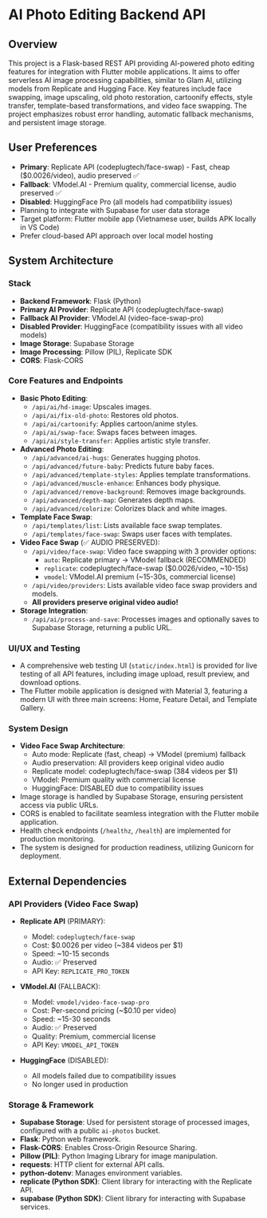 # AI Photo Editing Backend API

## Overview
This project is a Flask-based REST API providing AI-powered photo editing features for integration with Flutter mobile applications. It aims to offer serverless AI image processing capabilities, similar to Glam AI, utilizing models from Replicate and Hugging Face. Key features include face swapping, image upscaling, old photo restoration, cartoonify effects, style transfer, template-based transformations, and video face swapping. The project emphasizes robust error handling, automatic fallback mechanisms, and persistent image storage.

## User Preferences
- **Primary**: Replicate API (codeplugtech/face-swap) - Fast, cheap ($0.0026/video), audio preserved ✅
- **Fallback**: VModel.AI - Premium quality, commercial license, audio preserved ✅
- **Disabled**: HuggingFace Pro (all models had compatibility issues)
- Planning to integrate with Supabase for user data storage
- Target platform: Flutter mobile app (Vietnamese user, builds APK locally in VS Code)
- Prefer cloud-based API approach over local model hosting

## System Architecture

### Stack
- **Backend Framework**: Flask (Python)
- **Primary AI Provider**: Replicate API (codeplugtech/face-swap)
- **Fallback AI Provider**: VModel.AI (video-face-swap-pro)
- **Disabled Provider**: HuggingFace (compatibility issues with all video models)
- **Image Storage**: Supabase Storage
- **Image Processing**: Pillow (PIL), Replicate SDK
- **CORS**: Flask-CORS

### Core Features and Endpoints
- **Basic Photo Editing**:
    - `/api/ai/hd-image`: Upscales images.
    - `/api/ai/fix-old-photo`: Restores old photos.
    - `/api/ai/cartoonify`: Applies cartoon/anime styles.
    - `/api/ai/swap-face`: Swaps faces between images.
    - `/api/ai/style-transfer`: Applies artistic style transfer.
- **Advanced Photo Editing**:
    - `/api/advanced/ai-hugs`: Generates hugging photos.
    - `/api/advanced/future-baby`: Predicts future baby faces.
    - `/api/advanced/template-styles`: Applies template transformations.
    - `/api/advanced/muscle-enhance`: Enhances body physique.
    - `/api/advanced/remove-background`: Removes image backgrounds.
    - `/api/advanced/depth-map`: Generates depth maps.
    - `/api/advanced/colorize`: Colorizes black and white images.
- **Template Face Swap**:
    - `/api/templates/list`: Lists available face swap templates.
    - `/api/templates/face-swap`: Swaps user faces with templates.
- **Video Face Swap** (✅ AUDIO PRESERVED):
    - `/api/video/face-swap`: Video face swapping with 3 provider options:
      - `auto`: Replicate primary → VModel fallback (RECOMMENDED)
      - `replicate`: codeplugtech/face-swap ($0.0026/video, ~10-15s)
      - `vmodel`: VModel.AI premium (~15-30s, commercial license)
    - `/api/video/providers`: Lists available video face swap providers and models.
    - **All providers preserve original video audio!**
- **Storage Integration**:
    - `/api/ai/process-and-save`: Processes images and optionally saves to Supabase Storage, returning a public URL.

### UI/UX and Testing
- A comprehensive web testing UI (`static/index.html`) is provided for live testing of all API features, including image upload, result preview, and download options.
- The Flutter mobile application is designed with Material 3, featuring a modern UI with three main screens: Home, Feature Detail, and Template Gallery.

### System Design
- **Video Face Swap Architecture**:
  - Auto mode: Replicate (fast, cheap) → VModel (premium) fallback
  - Audio preservation: All providers keep original video audio
  - Replicate model: codeplugtech/face-swap (384 videos per $1)
  - VModel: Premium quality with commercial license
  - HuggingFace: DISABLED due to compatibility issues
- Image storage is handled by Supabase Storage, ensuring persistent access via public URLs.
- CORS is enabled to facilitate seamless integration with the Flutter mobile application.
- Health check endpoints (`/healthz`, `/health`) are implemented for production monitoring.
- The system is designed for production readiness, utilizing Gunicorn for deployment.

## External Dependencies

### API Providers (Video Face Swap)
- **Replicate API** (PRIMARY): 
  - Model: `codeplugtech/face-swap`
  - Cost: $0.0026 per video (~384 videos per $1)
  - Speed: ~10-15 seconds
  - Audio: ✅ Preserved
  - API Key: `REPLICATE_PRO_TOKEN`
  
- **VModel.AI** (FALLBACK):
  - Model: `vmodel/video-face-swap-pro`
  - Cost: Per-second pricing (~$0.10 per video)
  - Speed: ~15-30 seconds
  - Audio: ✅ Preserved
  - Quality: Premium, commercial license
  - API Key: `VMODEL_API_TOKEN`

- **HuggingFace** (DISABLED):
  - All models failed due to compatibility issues
  - No longer used in production

### Storage & Framework
- **Supabase Storage**: Used for persistent storage of processed images, configured with a public `ai-photos` bucket.
- **Flask**: Python web framework.
- **Flask-CORS**: Enables Cross-Origin Resource Sharing.
- **Pillow (PIL)**: Python Imaging Library for image manipulation.
- **requests**: HTTP client for external API calls.
- **python-dotenv**: Manages environment variables.
- **replicate (Python SDK)**: Client library for interacting with the Replicate API.
- **supabase (Python SDK)**: Client library for interacting with Supabase services.